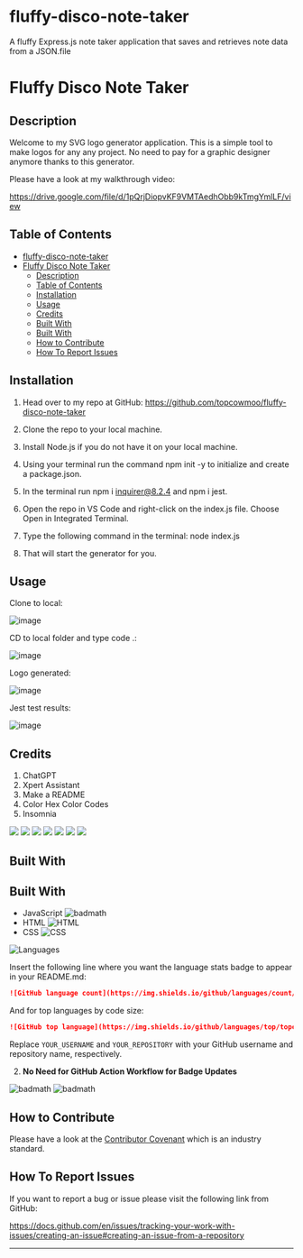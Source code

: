 # fluffy-disco-note-taker
A fluffy Express.js note taker application that saves and retrieves note data from a JSON.file 


# Fluffy Disco Note Taker

## Description

Welcome to my SVG logo generator application. This is a simple tool to make logos for any any project. No need to pay for a graphic designer anymore thanks to this generator.

Please have a look at my walkthrough video:

https://drive.google.com/file/d/1pQrjDiopvKF9VMTAedhObb9kTmgYmlLF/view

## Table of Contents

- [fluffy-disco-note-taker](#fluffy-disco-note-taker)
- [Fluffy Disco Note Taker](#fluffy-disco-note-taker-1)
  - [Description](#description)
  - [Table of Contents](#table-of-contents)
  - [Installation](#installation)
  - [Usage](#usage)
  - [Credits](#credits)
  - [Built With](#built-with)
  - [Built With](#built-with-1)
  - [How to Contribute](#how-to-contribute)
  - [How To Report Issues](#how-to-report-issues)

## Installation

1. Head over to my repo at GitHub:
   https://github.com/topcowmoo/fluffy-disco-note-taker

2. Clone the repo to your local machine.

3. Install Node.js if you do not have it on your local machine.

4. Using your terminal run the command npm init -y to initialize and create a package.json.

5. In the terminal run npm i inquirer@8.2.4 and npm i jest.

6. Open the repo in VS Code and right-click on the index.js file. Choose Open in Integrated Terminal.

7. Type the following command in the terminal:
   node index.js

8. That will start the generator for you.

## Usage

Clone to local:

![image](https://github.com/topcowmoo/curly-svg-logo-maker/assets/149528212/d4177495-1749-4dff-a8e0-2b25901abdaf)

CD to local folder and type code .:

![image](https://github.com/topcowmoo/curly-svg-logo-maker/assets/149528212/9ec4b6cf-2e2f-47ac-a0b6-e417b1af2a7a)

Logo generated:

![image](https://github.com/topcowmoo/curly-svg-logo-maker/assets/149528212/5525839f-d23e-43b2-8003-09a1ed4b575c)

Jest test results:

![image](https://github.com/topcowmoo/curly-svg-logo-maker/assets/149528212/e67a7eb5-9bb6-48e3-858a-4f2173e08761)

## Credits

1. ChatGPT
2. Xpert Assistant
3. Make a README
4. Color Hex Color Codes
5. Insomnia


<img src="https://img.shields.io/badge/-Heroku-ffca7a" />
<img src="https://img.shields.io/badge/-JSON-514b4b" />
<img src="https://img.shields.io/badge/-Express-0081ff" />
<img src="https://img.shields.io/badge/-Insomnia-ffca7a" />
<img src="https://img.shields.io/badge/UUID-514b4b"  />
<img src="https://img.shields.io/badge/-JavaScript-0081ff" />
<img src="https://img.shields.io/badge/-Node.js-ffca7a" />


## Built With


## Built With

- JavaScript
  ![badmath](https://img.shields.io/github/languages/top/lernantino/badmath)
- HTML
  ![HTML](https://img.shields.io/badge/Language-HTML-orange)
- CSS
  ![CSS](https://img.shields.io/badge/Language-CSS-blue)

![Languages](https://img.shields.io/github/languages/count/topcowmoo/fluffy-disco-note-taker)

Insert the following line where you want the language stats badge to appear in your README.md:

  ```markdown
  ![GitHub language count](https://img.shields.io/github/languages/count/topcowmoo/fluffy-disco-note-taker?style=flat-square)
  ```

  And for top languages by code size:

  ```markdown
  ![GitHub top language](https://img.shields.io/github/languages/top/topcowmoo/fluffy-disco-note-taker?style=flat-square)
  ```

  Replace `YOUR_USERNAME` and `YOUR_REPOSITORY` with your GitHub username and repository name, respectively.

2. **No Need for GitHub Action Workflow for Badge Updates**







![badmath](https://img.shields.io/github/languages/top/lernantino/badmath)
![badmath](https://img.shields.io/github/languages/top/lernantino/badmath)

## How to Contribute

Please have a look at the [Contributor Covenant](https://www.contributor-covenant.org/) which is an industry standard.

## How To Report Issues

If you want to report a bug or issue please visit the following link from GitHub:

https://docs.github.com/en/issues/tracking-your-work-with-issues/creating-an-issue#creating-an-issue-from-a-repository

---
